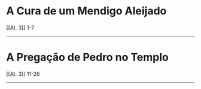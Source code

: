 # A Cura de um Mendigo Aleijado
[[At. 3]] 1-7

---
# A Pregação de Pedro no Templo
[[At. 3]] 11-26

---